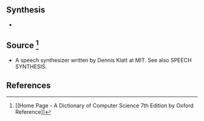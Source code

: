 ## Synthesis
- 
## Source [^1]
- A speech synthesizer written by Dennis Klatt at MIT. See also SPEECH SYNTHESIS.
## References

[^1]: [[Home Page - A Dictionary of Computer Science 7th Edition by Oxford Reference]]